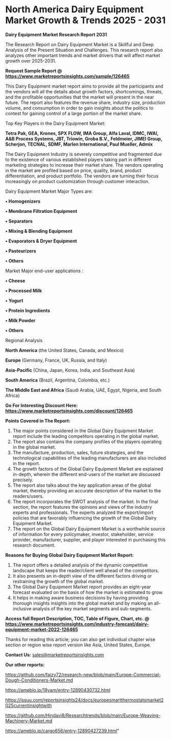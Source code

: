 # North America Dairy Equipment Market Growth & Trends 2025 - 2031

<strong>Dairy Equipment Market Research Report 2031</strong>

The Research Report on Dairy Equipment Market is a Skillful and Deep Analysis of the Present Situation and Challenges. This research report also analyzes other important trends and market drivers that will affect market growth over 2025-2031.

<strong>Request Sample Report @ <a href=https://www.marketreportsinsights.com/sample/126465>https://www.marketreportsinsights.com/sample/126465</a></strong>

This Dairy Equipment market report aims to provide all the participants and the vendors will all the details about growth factors, shortcomings, threats, and the profitable opportunities that the market will present in the near future. The report also features the revenue share, industry size, production volume, and consumption in order to gain insights about the politics to contest for gaining control of a large portion of the market share.

Top Key Players in the Dairy Equipment Market:

<strong>Tetra Pak, GEA, Krones, SPX FLOW, IMA Group, Alfa Laval, IDMC, IWAI, A&B Process Systems, JBT, Triowin, Groba B.V., Feldmeier, JIMEI Group, Scherjon, TECNAL, SDMF, Marlen International, Paul Mueller, Admix</strong>

The Dairy Equipment Industry is severely competitive and fragmented due to the existence of various established players taking part in different marketing strategies to increase their market share. The vendors operating in the market are profiled based on price, quality, brand, product differentiation, and product portfolio. The vendors are turning their focus increasingly on product customization through customer interaction.

Dairy Equipment Market Major Types are:

<strong>• Homogenizers

• Membrane Filtration Equipment

• Separators

• Mixing & Blending Equipment

• Evaporators & Dryer Equipment

• Pasteurizers

• Others</strong>

Market Major end-user applications :

<strong>• Cheese

• Processed Milk

• Yogurt

• Protein Ingredients

• Milk Powder

• Others</strong>

Regional Analysis

</u><strong><b>North America</b></strong> (the United States, Canada, and Mexico)

<strong><b>Europe </b></strong>(Germany, France, UK, Russia, and Italy)

<strong><b>Asia-Pacific</b></strong> (China, Japan, Korea, India, and Southeast Asia)

<strong><b>South America</b></strong> (Brazil, Argentina, Colombia, etc.)

<strong><b>The Middle East and Africa</b></strong> (Saudi Arabia, UAE, Egypt, Nigeria, and South Africa)

<strong>Go For Interesting Discount Here: <a href=https://www.marketreportsinsights.com/discount/126465>https://www.marketreportsinsights.com/discount/126465</a></strong>

<strong>Points Covered in The Report:</strong>
<ol>
  <li>The major points considered in the Global Dairy Equipment Market report include the leading competitors operating in the global market.</li>
  <li>The report also contains the company profiles of the players operating in the global market.</li>
  <li>The manufacture, production, sales, future strategies, and the technological capabilities of the leading manufacturers are also included in the report.</li>
  <li>The growth factors of the Global Dairy Equipment Market are explained in-depth, wherein the different end-users of the market are discussed precisely.</li>
  <li>The report also talks about the key application areas of the global market, thereby providing an accurate description of the market to the readers/users.</li>
  <li>The report incorporates the SWOT analysis of the market. In the final section, the report features the opinions and views of the industry experts and professionals. The experts analyzed the export/import policies that are favorably influencing the growth of the Global Dairy Equipment Market.</li>
  <li>The report on the Global Dairy Equipment Market is a worthwhile source of information for every policymaker, investor, stakeholder, service provider, manufacturer, supplier, and player interested in purchasing this research document.</li>
</ol>
<strong>Reasons for Buying Global Dairy Equipment Market Report:</strong>

<ol>
  <li>The report offers a detailed analysis of the dynamic competitive landscape that keeps the reader/client well ahead of the competitors.</li>
  <li>It also presents an in-depth view of the different factors driving or restraining the growth of the global market.</li>
  <li>The Global Dairy Equipment Market report provides an eight-year forecast evaluated on the basis of how the market is estimated to grow.</li>
  <li>It helps in making aware business decisions by having providing thorough insights insights into the global market and by making an all-inclusive analysis of the key market segments and sub-segments.</li>
</ol>
<strong>Access full Report Description, TOC, Table of Figure, Chart, etc. @ <a href=https://www.marketreportsinsights.com/industry-forecast/dairy-equipment-market-2022-126465>https://www.marketreportsinsights.com/industry-forecast/dairy-equipment-market-2022-126465</a></strong>


Thanks for reading this article; you can also get individual chapter wise section or region wise report version like Asia, United States, Europe.

<strong>Contact Us:</strong>
sales@marketreportsinsights.com

<strong>Our other reports:</strong>

<a href=https://github.com/faizy72/research-new/blob/main/Europe-Commercial-Dough-Conditioners-Market.md>https://github.com/faizy72/research-new/blob/main/Europe-Commercial-Dough-Conditioners-Market.md</a>

<a href=https://ameblo.jp/18yam/entry-12890430732.html>https://ameblo.jp/18yam/entry-12890430732.html</a>

<a href=https://issuu.com/reportsinsights24/docs/europesmartthermostatsmarket2025currentinsightwith>https://issuu.com/reportsinsights24/docs/europesmartthermostatsmarket2025currentinsightwith</a>

<a href=https://github.com/Hindavi8/Researchtrends/blob/main/Europe-Weaving-Machinery-Market.md>https://github.com/Hindavi8/Researchtrends/blob/main/Europe-Weaving-Machinery-Market.md</a>

<a href=https://ameblo.jp/cargo656/entry-12890427239.html>https://ameblo.jp/cargo656/entry-12890427239.html</a>"
